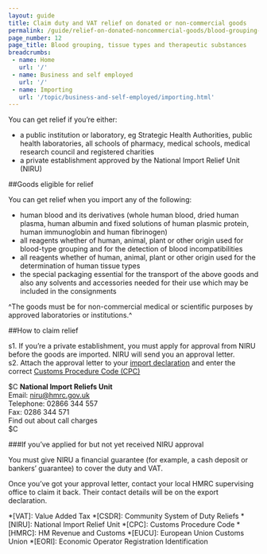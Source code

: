 ```yaml
---
layout: guide
title: Claim duty and VAT relief on donated or non-commercial goods
permalink: /guide/relief-on-donated-noncommercial-goods/blood-grouping-tissue-types-therapeutic-substances.html
page_number: 12
page_title: Blood grouping, tissue types and therapeutic substances
breadcrumbs:
 - name: Home
   url: '/'
 - name: Business and self employed
   url: '/'
 - name: Importing
   url: '/topic/business-and-self-employed/importing.html'   
---
```


You can get relief if you’re either:

- a public institution or laboratory, eg Strategic Health Authorities, public health laboratories, all schools of pharmacy, medical schools, medical research council and registered charities
- a private establishment approved by the National Import Relief Unit (NIRU)

##Goods eligible for relief

You can get relief when you import any of the following:

- human blood and its derivatives (whole human blood, dried human plasma, human albumin and fixed solutions of human plasmic protein, human immunoglobin and human fibrinogen)
- all reagents whether of human, animal, plant or other origin used for blood-type grouping and for the detection of blood incompatibilities
- all reagents whether of human, animal, plant or other origin used for the determination of human tissue types
- the special packaging essential for the transport of the above goods and also any solvents and accessories needed for their use which may be included in the consignments

^The goods must be for non-commercial medical or scientific purposes by approved laboratories or institutions.^

##How to claim relief

s1. If you’re a private establishment, you must apply for approval from NIRU before the goods are imported. NIRU will send you an approval letter.  
s2. Attach the approval letter to your [import declaration](/guide/import-goods-outside-eu/overview.html) and enter the correct [Customs Procedure Code (CPC)](/start/trade-tariff.html)

$C
**National Import Reliefs Unit**   
Email: <niru@hmrc.gov.uk>   
Telephone: 02866 344 557    
Fax: 0286 344 571   
Find out about call charges   
$C

###If you’ve applied for but not yet received NIRU approval

You must give NIRU a financial guarantee (for example, a cash deposit or bankers’ guarantee) to cover the duty and VAT.

Once you’ve got your approval letter, contact your local HMRC supervising office to claim it back. Their contact details will be on the export declaration.

*[VAT]: Value Added Tax
*[CSDR]: Community System of Duty Reliefs
*[NIRU]: National Import Relief Unit
*[CPC]: Customs Procedure Code
*[HMRC]: HM Revenue and Customs
*[EUCU]: European Union Customs Union
*[EORI]: Economic Operator Registration Identification
